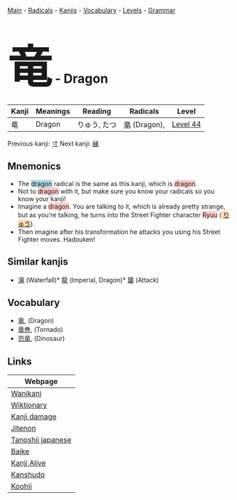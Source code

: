 <style> bigfont {font-size: 100px}</style>
[Main](../README.md) -
[Radicals](../radicals.md) -
[Kanjis](../kanjis.md) -
[Vocabulary](../vocabulary.md) -
[Levels](../levels.md) -
[Grammar](../grammar.md)
# <bigfont> 竜</bigfont> - Dragon 

| Kanji | Meanings | Reading | Radicals | Level |
| --- | --- | --- | --- | --- |
| 竜 | Dragon | りゅう, たつ | [竜](../radicals/竜.md) (Dragon),  | [Level 44](../levels/wk_level44.md) |

Previous kanji: [寸](寸.md) Next kanji: [縁](縁.md) 

## Mnemonics
 * The <span style="background-color:#ADD8E6"> dragon</span> radical is the same as this kanji, which is <span style="background-color:#ffcccb"> dragon</span>.
* Not to <span style="background-color:#ffcccb"> dragon</span> with it, but make sure you know your radicals so you know your kanji!
* Imagine a <span style="background-color:#ffcccb"> dragon</span>. You are talking to it, which is already pretty strange, but as you're talking, he turns into the Street Fighter character <span style="background-color:#ffcccb"> Ryuu</span> (<span style="background-color:#fed8b1"> [りゅう](https://jisho.org/search/りゅう)</span>).
* Then imagine after his transformation he attacks you using his Street Fighter moves. Hadouken!


## Similar kanjis
 * [滝](滝.md) (Waterfall)* [龍](龍.md) (Imperial, Dragon)* [襲](襲.md) (Attack)


## Vocabulary
 * [竜](../vocabulary/竜.md), (Dragon)
* [竜巻](../vocabulary/竜.md), (Tornado)
* [恐竜](../vocabulary/竜.md), (Dinosaur)



## Links 

| Webpage |
| --- |
| [Wanikani          ](https://www.wanikani.com/kanji/竜) |
| [Wiktionary        ](https://en.wiktionary.org/wiki/竜) |
| [Kanji damage      ](http://www.kanjidamage.com/kanji/search?utf8=✓&q=竜) |
| [Jitenon           ](https://jitenon.com/kanji/竜) |
| [Tanoshii japanese ](https://www.tanoshiijapanese.com/dictionary/kanji.cfm?k=竜) |
| [Baike             ](https://baike.baidu.com/item/竜) |
| [Kanji Alive       ](https://app.kanjialive.com/竜) |
| [Kanshudo          ](https://www.kanshudo.com/searchmn?q=竜) |
| [Koohii            ](https://kanji.koohii.com/study/kanji/竜) |
